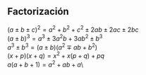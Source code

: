 ## Factorización

$(a \pm b \pm c)^2 = a^2 + b^2 + c^2 \pm 2ab \pm 2ac \pm 2bc$\
$(a \pm b)^3 = a^3 \pm 3a^2b + 3ab^2 \pm b^3$\
$a^3 \pm b^3 = (a \pm b)(a^2 \mp ab + b^2)$\
$(x + p)(x + q) = x^2 + x(p + q) + pq$\
$a (a + b + 1) = a^2 + ab + a$\
